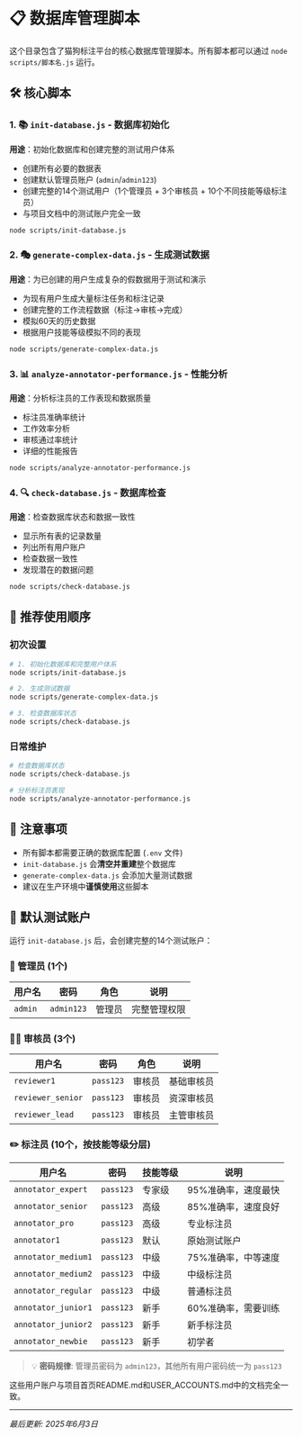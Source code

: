 # 📋 数据库管理脚本

这个目录包含了猫狗标注平台的核心数据库管理脚本。所有脚本都可以通过 `node scripts/脚本名.js` 运行。

## 🛠️ 核心脚本

### 1. 📚 `init-database.js` - 数据库初始化
**用途**：初始化数据库和创建完整的测试用户体系
- 创建所有必要的数据表
- 创建默认管理员账户 (`admin`/`admin123`)
- 创建完整的14个测试用户（1个管理员 + 3个审核员 + 10个不同技能等级标注员）
- 与项目文档中的测试账户完全一致

```bash
node scripts/init-database.js
```

### 2. 🎭 `generate-complex-data.js` - 生成测试数据
**用途**：为已创建的用户生成复杂的假数据用于测试和演示
- 为现有用户生成大量标注任务和标注记录
- 创建完整的工作流程数据（标注→审核→完成）
- 模拟60天的历史数据
- 根据用户技能等级模拟不同的表现

```bash
node scripts/generate-complex-data.js
```

### 3. 📊 `analyze-annotator-performance.js` - 性能分析
**用途**：分析标注员的工作表现和数据质量
- 标注员准确率统计
- 工作效率分析
- 审核通过率统计
- 详细的性能报告

```bash
node scripts/analyze-annotator-performance.js
```

### 4. 🔍 `check-database.js` - 数据库检查
**用途**：检查数据库状态和数据一致性
- 显示所有表的记录数量
- 列出所有用户账户
- 检查数据一致性
- 发现潜在的数据问题

```bash
node scripts/check-database.js
```

## 🚀 推荐使用顺序

### 初次设置
```bash
# 1. 初始化数据库和完整用户体系
node scripts/init-database.js

# 2. 生成测试数据
node scripts/generate-complex-data.js

# 3. 检查数据库状态
node scripts/check-database.js
```

### 日常维护
```bash
# 检查数据库状态
node scripts/check-database.js

# 分析标注员表现
node scripts/analyze-annotator-performance.js
```

## 📝 注意事项

- 所有脚本都需要正确的数据库配置 (`.env` 文件)
- `init-database.js` 会**清空并重建**整个数据库
- `generate-complex-data.js` 会添加大量测试数据
- 建议在生产环境中**谨慎使用**这些脚本

## 🔐 默认测试账户

运行 `init-database.js` 后，会创建完整的14个测试账户：

### 👑 管理员 (1个)
| 用户名 | 密码 | 角色 | 说明 |
|--------|------|------|------|
| `admin` | `admin123` | 管理员 | 完整管理权限 |

### 👨‍⚖️ 审核员 (3个)
| 用户名 | 密码 | 角色 | 说明 |
|--------|------|------|------|
| `reviewer1` | `pass123` | 审核员 | 基础审核员 |
| `reviewer_senior` | `pass123` | 审核员 | 资深审核员 |
| `reviewer_lead` | `pass123` | 审核员 | 主管审核员 |

### ✏️ 标注员 (10个，按技能等级分层)
| 用户名 | 密码 | 技能等级 | 说明 |
|--------|------|----------|------|
| `annotator_expert` | `pass123` | 专家级 | 95%准确率，速度最快 |
| `annotator_senior` | `pass123` | 高级 | 85%准确率，速度良好 |
| `annotator_pro` | `pass123` | 高级 | 专业标注员 |
| `annotator1` | `pass123` | 默认 | 原始测试账户 |
| `annotator_medium1` | `pass123` | 中级 | 75%准确率，中等速度 |
| `annotator_medium2` | `pass123` | 中级 | 中级标注员 |
| `annotator_regular` | `pass123` | 中级 | 普通标注员 |
| `annotator_junior1` | `pass123` | 新手 | 60%准确率，需要训练 |
| `annotator_junior2` | `pass123` | 新手 | 新手标注员 |
| `annotator_newbie` | `pass123` | 新手 | 初学者 |

> 💡 **密码规律**: 管理员密码为 `admin123`，其他所有用户密码统一为 `pass123`

这些用户账户与项目首页README.md和USER_ACCOUNTS.md中的文档完全一致。

---

*最后更新: 2025年6月3日* 